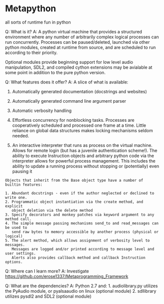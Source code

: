 Metapython
=========================

all sorts of runtime fun in python

Q: What is it?
A: A python virtual machine that provides a structured environment where any number
   of arbitrarily complex logical processes can run concurrently. Processes
   can be paused/deleted, launched via other python modules, created at runtime from source, 
   and are scheduled to run according to their priority.
   
   Optional modules provide beginning support for low level audio manipulation, SDL2, 
   and compiled cython extensions may be avialable at some point in addition to the
   pure python version.
 
Q: What features does it offer?
A: A slice of what is available:
   1. Automatically generated documentation (docstrings and websites)
   2. Automatically generated command line argument parser
   3. Automatic verbosity handling 
    
   4. Effortless concurrency for nonblocking tasks. Processes are cooperatively
      scheduled and processed one frame at a time. Little reliance on global
      data structures makes locking mechanisms seldom needed. 
    
   5. An interactive interpreter that runs as process on the virtual machine. 
      Allows for remote login (but has a juvenile authentication scheme!). 
      The ability to execute Instruction objects and arbitrary python code via the interpreter allows for powerful process management. This includes the ability
      to update a running process without stopping or (potentially) even pausing it
    
    Objects that inherit from the Base object type have a number of builtin features:
    
    1. Abundant docstrings - even if the author neglected or declined to write one.
    2. Programmatic object instantiation via the create method, and explicit
       object deletion via the delete method
    3. Specify decorators and monkey patches via keyword argument to any method call.
    4. The simple message passing mechanisms send_to and read_messages can be used to
       send raw bytes to memory accessible by another process (physical or logical)
    5. The alert method, which allows assignment of verbosity level to messages.
       Messages are logged and/or printed according to message level and user settings.
       Alerts also provides callback method and callback Instruction options.
        
Q: Where can I learn more?
A: Investigate https://github.com/erose1337/Metaprogramming_Framework
  
Q: What are the dependencies?
A: Python 2.7 and:
        1. audiolibrary.py utilizes the PyAudio module, or pyalsaaudio on linux (optional module)
        2. sdllibrary utilizes pysdl2 and SDL2 (optional module)
    
